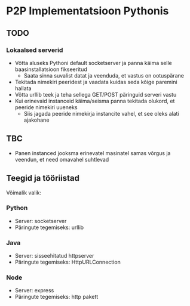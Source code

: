 # P2P Implementatsioon Pythonis

## TODO

### Lokaalsed serverid

- Võtta aluseks Pythoni default socketserver ja panna käima selle baasinstallatsioon fikseeritud
    - Saata sinna suvalist datat ja veenduda, et vastus on ootuspärane
- Tekitada nimekiri peeridest ja vaadata kuidas seda kõige paremini hallata
- Võtta urllib teek ja teha sellega GET/POST päringuid serveri vastu
- Kui erinevaid instanceid käima/seisma panna tekitada olukord, et peeride nimekiri uueneks
    - Siis jagada peeride nimekirja instancite vahel, et see oleks alati ajakohane



## TBC

- Panen instanced jooksma erinevatel masinatel samas võrgus ja veendun, et need omavahel suhtlevad


## Teegid ja tööriistad

Võimalik valik:

### Python
- Server: socketserver
- Päringute tegemiseks: urllib

### Java
- Server: sisseehitatud httpserver
- Päringute tegemiseks: HttpURLConnection

### Node
- Server: express
- Päringute tegemiseks: http pakett

